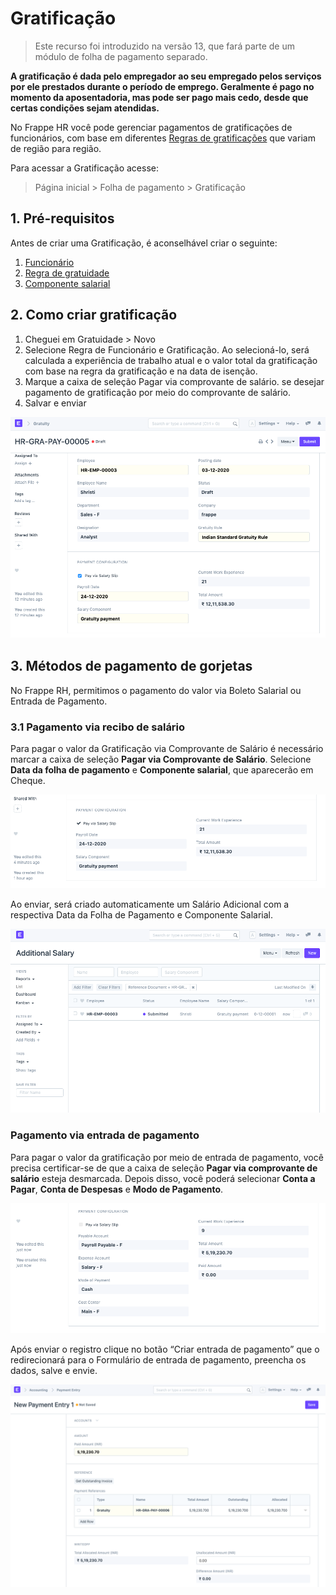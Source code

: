 # Gratificação



> Este recurso foi introduzido na versão 13, que fará parte de um módulo de folha de pagamento separado.


**A gratificação é dada pelo empregador ao seu empregado pelos serviços por ele prestados durante o período de emprego. Geralmente é pago no momento da aposentadoria, mas pode ser pago mais cedo, desde que certas condições sejam atendidas.**


No Frappe HR você pode gerenciar pagamentos de gratificações de funcionários, com base em diferentes [Regras de gratificações](/docs/pt/human-resources/gratuity-rule) que variam de região para região.


Para acessar a Gratificação acesse:


> Página inicial > Folha de pagamento > Gratificação


## 1. Pré-requisitos


Antes de criar uma Gratificação, é aconselhável criar o seguinte:


1. [Funcionário](/docs/pt/human-resources/employee)
2. [Regra de gratuidade](/docs/pt/human-resources/gratuity-rule)
3. [Componente salarial](/docs/pt/human-resources/salary-component)


## 2. Como criar gratificação


1. Cheguei em Gratuidade > Novo
2. Selecione Regra de Funcionário e Gratificação. Ao selecioná-lo, será calculada a experiência de trabalho atual e o valor total da gratificação com base na regra da gratificação e na data de isenção.
3. Marque a caixa de seleção Pagar via comprovante de salário. se desejar pagamento de gratificação por meio do comprovante de salário.
4. Salvar e enviar


![Gratuity](/files/gratuity.png)


## 3. Métodos de pagamento de gorjetas


No Frappe RH, permitimos o pagamento do valor via Boleto Salarial ou Entrada de Pagamento.


### 3.1 Pagamento via recibo de salário


Para pagar o valor da Gratificação via Comprovante de Salário é necessário marcar a caixa de seleção **Pagar via Comprovante de Salário**. Selecione **Data da folha de pagamento** e **Componente salarial**, que aparecerão em Cheque.


![pagamento conf via comprovante de salário](/files/payment-conf-via-salary-slip.png)


Ao enviar, será criado automaticamente um Salário Adicional com a respectiva Data da Folha de Pagamento e Componente Salarial.


![pagamento de gratificação via comprovante de salário](/files/gratuity-payment-via-salary-slip.png)


### Pagamento via entrada de pagamento


Para pagar o valor da gratificação por meio de entrada de pagamento, você precisa certificar-se de que a caixa de seleção **Pagar via comprovante de salário** esteja desmarcada. Depois disso, você poderá selecionar **Conta a Pagar**, **Conta de Despesas** e **Modo de Pagamento**.


![pagamento conf via entrada de pagamento](/files/payment-conf-via-payment-entry.png)


Após enviar o registro clique no botão “Criar entrada de pagamento” que o redirecionará para o Formulário de entrada de pagamento, preencha os dados, salve e envie.


![pagamento de gratificação via entrada de pagamento](/files/gratuity-payment-via-payment-entry.png)



